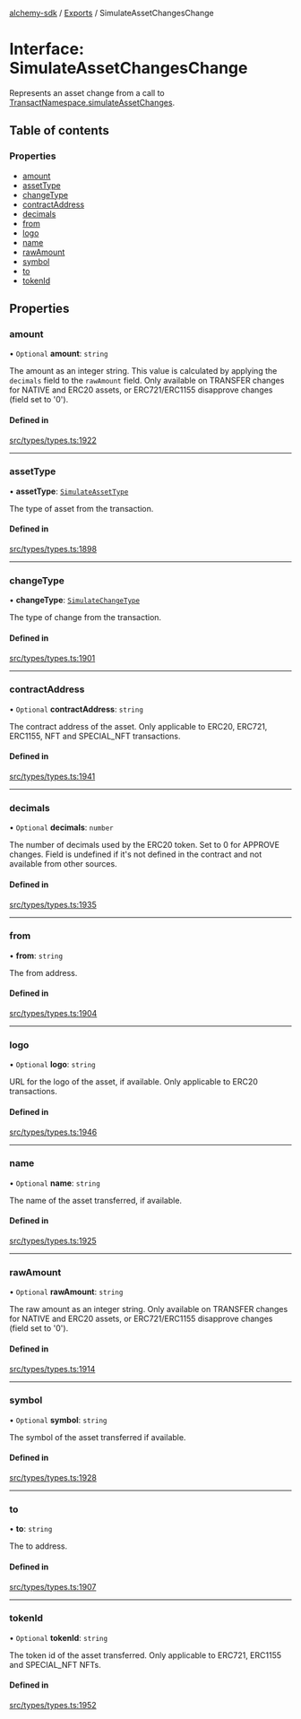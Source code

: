 [alchemy-sdk](../README.md) / [Exports](../modules.md) / SimulateAssetChangesChange

# Interface: SimulateAssetChangesChange

Represents an asset change from a call to
[TransactNamespace.simulateAssetChanges](../classes/TransactNamespace.md#simulateassetchanges).

## Table of contents

### Properties

- [amount](SimulateAssetChangesChange.md#amount)
- [assetType](SimulateAssetChangesChange.md#assettype)
- [changeType](SimulateAssetChangesChange.md#changetype)
- [contractAddress](SimulateAssetChangesChange.md#contractaddress)
- [decimals](SimulateAssetChangesChange.md#decimals)
- [from](SimulateAssetChangesChange.md#from)
- [logo](SimulateAssetChangesChange.md#logo)
- [name](SimulateAssetChangesChange.md#name)
- [rawAmount](SimulateAssetChangesChange.md#rawamount)
- [symbol](SimulateAssetChangesChange.md#symbol)
- [to](SimulateAssetChangesChange.md#to)
- [tokenId](SimulateAssetChangesChange.md#tokenid)

## Properties

### amount

• `Optional` **amount**: `string`

The amount as an integer string. This value is calculated by applying the
`decimals` field to the `rawAmount` field. Only available on TRANSFER
changes for NATIVE and ERC20 assets, or ERC721/ERC1155 disapprove changes
(field set to '0').

#### Defined in

[src/types/types.ts:1922](https://github.com/alchemyplatform/alchemy-sdk-js/blob/4a7f568/src/types/types.ts#L1922)

___

### assetType

• **assetType**: [`SimulateAssetType`](../enums/SimulateAssetType.md)

The type of asset from the transaction.

#### Defined in

[src/types/types.ts:1898](https://github.com/alchemyplatform/alchemy-sdk-js/blob/4a7f568/src/types/types.ts#L1898)

___

### changeType

• **changeType**: [`SimulateChangeType`](../enums/SimulateChangeType.md)

The type of change from the transaction.

#### Defined in

[src/types/types.ts:1901](https://github.com/alchemyplatform/alchemy-sdk-js/blob/4a7f568/src/types/types.ts#L1901)

___

### contractAddress

• `Optional` **contractAddress**: `string`

The contract address of the asset. Only applicable to ERC20, ERC721,
ERC1155, NFT and SPECIAL_NFT transactions.

#### Defined in

[src/types/types.ts:1941](https://github.com/alchemyplatform/alchemy-sdk-js/blob/4a7f568/src/types/types.ts#L1941)

___

### decimals

• `Optional` **decimals**: `number`

The number of decimals used by the ERC20 token. Set to 0 for APPROVE
changes. Field is undefined if it's not defined in the contract and not
available from other sources.

#### Defined in

[src/types/types.ts:1935](https://github.com/alchemyplatform/alchemy-sdk-js/blob/4a7f568/src/types/types.ts#L1935)

___

### from

• **from**: `string`

The from address.

#### Defined in

[src/types/types.ts:1904](https://github.com/alchemyplatform/alchemy-sdk-js/blob/4a7f568/src/types/types.ts#L1904)

___

### logo

• `Optional` **logo**: `string`

URL for the logo of the asset, if available. Only applicable to ERC20 transactions.

#### Defined in

[src/types/types.ts:1946](https://github.com/alchemyplatform/alchemy-sdk-js/blob/4a7f568/src/types/types.ts#L1946)

___

### name

• `Optional` **name**: `string`

The name of the asset transferred, if available.

#### Defined in

[src/types/types.ts:1925](https://github.com/alchemyplatform/alchemy-sdk-js/blob/4a7f568/src/types/types.ts#L1925)

___

### rawAmount

• `Optional` **rawAmount**: `string`

The raw amount as an integer string. Only available on TRANSFER changes for
NATIVE and ERC20 assets, or ERC721/ERC1155 disapprove changes (field set to
'0').

#### Defined in

[src/types/types.ts:1914](https://github.com/alchemyplatform/alchemy-sdk-js/blob/4a7f568/src/types/types.ts#L1914)

___

### symbol

• `Optional` **symbol**: `string`

The symbol of the asset transferred if available.

#### Defined in

[src/types/types.ts:1928](https://github.com/alchemyplatform/alchemy-sdk-js/blob/4a7f568/src/types/types.ts#L1928)

___

### to

• **to**: `string`

The to address.

#### Defined in

[src/types/types.ts:1907](https://github.com/alchemyplatform/alchemy-sdk-js/blob/4a7f568/src/types/types.ts#L1907)

___

### tokenId

• `Optional` **tokenId**: `string`

The token id of the asset transferred. Only applicable to ERC721,
ERC1155 and SPECIAL_NFT NFTs.

#### Defined in

[src/types/types.ts:1952](https://github.com/alchemyplatform/alchemy-sdk-js/blob/4a7f568/src/types/types.ts#L1952)
